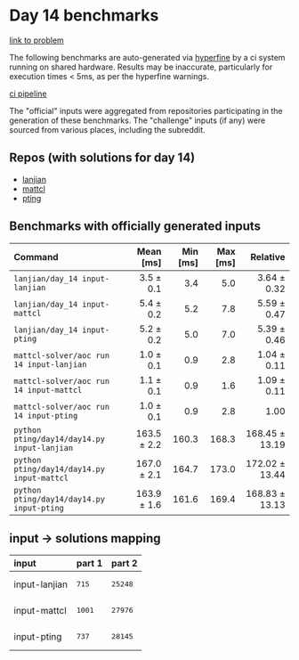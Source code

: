 # Day 14 benchmarks

[link to problem](http://adventofcode.com/2022/day/14)

The following benchmarks are auto-generated via [hyperfine](https://github.com/sharkdp/hyperfine) by a ci system running on shared hardware. Results may be inaccurate, particularly for execution times < 5ms, as per the hyperfine warnings.

[ci pipeline](http://ci.papercode.net:8080/teams/aoc2022/pipelines/aoc-compare-2022)

The "official" inputs were aggregated from repositories participating in the generation of these benchmarks. The "challenge" inputs (if any) were sourced from various places, including the subreddit.

## Repos (with solutions for day 14)


- [lanjian](https://github.com/LanJian/aoc-2022)
- [mattcl](https://github.com/mattcl/aoc2022)
- [pting](https://github.com/pting/aoc2022)

## Benchmarks with officially generated inputs
| Command | Mean [ms] | Min [ms] | Max [ms] | Relative |
|:---|---:|---:|---:|---:|
| `lanjian/day_14 input-lanjian` | 3.5 ± 0.1 | 3.4 | 5.0 | 3.64 ± 0.32 |
| `lanjian/day_14 input-mattcl` | 5.4 ± 0.2 | 5.2 | 7.8 | 5.59 ± 0.47 |
| `lanjian/day_14 input-pting` | 5.2 ± 0.2 | 5.0 | 7.0 | 5.39 ± 0.46 |
| `mattcl-solver/aoc run 14 input-lanjian` | 1.0 ± 0.1 | 0.9 | 2.8 | 1.04 ± 0.11 |
| `mattcl-solver/aoc run 14 input-mattcl` | 1.1 ± 0.1 | 0.9 | 1.6 | 1.09 ± 0.11 |
| `mattcl-solver/aoc run 14 input-pting` | 1.0 ± 0.1 | 0.9 | 2.8 | 1.00 |
| `python pting/day14/day14.py input-lanjian` | 163.5 ± 2.2 | 160.3 | 168.3 | 168.45 ± 13.19 |
| `python pting/day14/day14.py input-mattcl` | 167.0 ± 2.1 | 164.7 | 173.0 | 172.02 ± 13.44 |
| `python pting/day14/day14.py input-pting` | 163.9 ± 1.6 | 161.6 | 169.4 | 168.83 ± 13.13 |

## input -> solutions mapping
|input|part 1|part 2|
|:---|:---|:---|
|input-lanjian|<pre>715</pre>|<pre>25248</pre>|
|input-mattcl|<pre>1001</pre>|<pre>27976</pre>|
|input-pting|<pre>737</pre>|<pre>28145</pre>|
